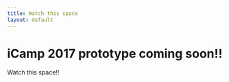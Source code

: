 ```yaml
---
title: Watch this space
layout: default
---
```


# iCamp 2017 prototype coming soon!!

Watch this space!!
